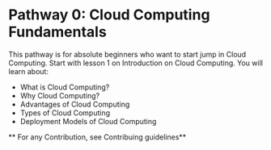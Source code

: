 # Pathway 0: Cloud Computing Fundamentals
This pathway is for absolute beginners who want to start jump in Cloud Computing. Start with lesson 1 on Introduction on Cloud Computing. 
You will learn about:
* What is Cloud Computing?
* Why Cloud Computing?
* Advantages of Cloud Computing
* Types of Cloud Computing
* Deployment Models of Cloud Computing

** For any Contribution, see Contribuing guidelines** 

